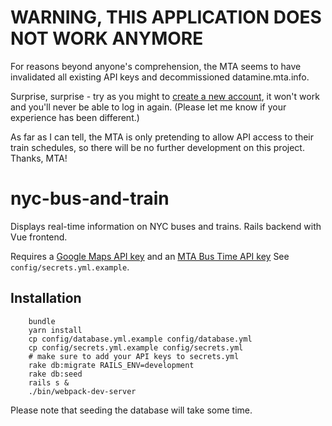 # WARNING, THIS APPLICATION DOES NOT WORK ANYMORE

For reasons beyond anyone's comprehension, the MTA seems to have invalidated all existing API keys and decommissioned datamine.mta.info.

Surprise, surprise - try as you might to [create a new account](https://api.mta.info/#/signup), it won't work and you'll never be able to log in again.  (Please let me know if your experience has been different.)

As far as I can tell, the MTA is only pretending to allow API access to their train schedules, so there will be no further development on this project.  Thanks, MTA!

# nyc-bus-and-train

Displays real-time information on NYC buses and trains.  Rails backend with Vue frontend.

Requires a [Google Maps API key](https://developers.google.com/maps/documentation/javascript/get-api-key) and an [MTA Bus Time API key](http://bustime.mta.info/wiki/Developers/Index) See `config/secrets.yml.example`.

## Installation

```$sh
    bundle
    yarn install
    cp config/database.yml.example config/database.yml
    cp config/secrets.yml.example config/secrets.yml
    # make sure to add your API keys to secrets.yml
    rake db:migrate RAILS_ENV=development
    rake db:seed
    rails s &
    ./bin/webpack-dev-server
```

Please note that seeding the database will take some time.
